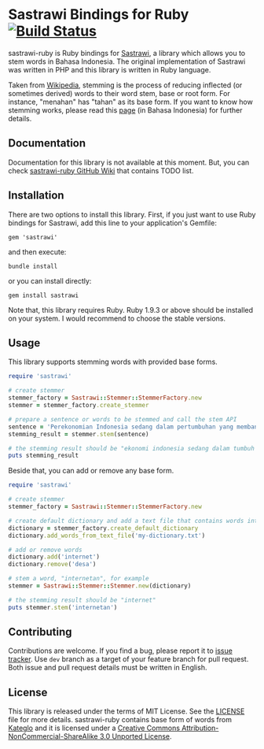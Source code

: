 # Sastrawi Bindings for Ruby [![Build Status](https://travis-ci.org/meisyal/sastrawi-ruby.svg?branch=master)](https://travis-ci.org/meisyal/sastrawi-ruby)

sastrawi-ruby is Ruby bindings for [Sastrawi][sastrawi], a library which allows you
to stem words in Bahasa Indonesia. The original implementation of Sastrawi was
written in PHP and this library is written in Ruby language.

Taken from [Wikipedia][stemmingwiki], stemming is the process of reducing
inflected (or sometimes derived) words to their word stem, base or root form.
For instance, "menahan" has "tahan" as its base form. If you want to know how
stemming works, please read this [page][howstemmingworks] (in Bahasa Indonesia)
for further details.

## Documentation

Documentation for this library is not available at this moment. But, you can
check [sastrawi-ruby GitHub Wiki][documentation] that contains TODO list.

## Installation

There are two options to install this library. First, if you just want to use
Ruby bindings for Sastrawi, add this line to your application's Gemfile:

    gem 'sastrawi'

and then execute:

    bundle install

or you can install directly:

    gem install sastrawi

Note that, this library requires Ruby. Ruby 1.9.3 or above should be installed
on your system. I would recommend to choose the stable versions.

## Usage

This library supports stemming words with provided base forms.

```ruby
require 'sastrawi'

# create stemmer
stemmer_factory = Sastrawi::Stemmer::StemmerFactory.new
stemmer = stemmer_factory.create_stemmer

# prepare a sentence or words to be stemmed and call the stem API
sentence = 'Perekonomian Indonesia sedang dalam pertumbuhan yang membanggakan.'
stemming_result = stemmer.stem(sentence)

# the stemming result should be "ekonomi indonesia sedang dalam tumbuh yang bangga"
puts stemming_result
```

Beside that, you can add or remove any base form.

```ruby
require 'sastrawi'

# create stemmer
stemmer_factory = Sastrawi::Stemmer::StemmerFactory.new

# create default dictionary and add a text file that contains words into it
dictionary = stemmer_factory.create_default_dictionary
dictionary.add_words_from_text_file('my-dictionary.txt')

# add or remove words
dictionary.add('internet')
dictionary.remove('desa')

# stem a word, "internetan", for example
stemmer = Sastrawi::Stemmer::Stemmer.new(dictionary)

# the stemming result should be "internet"
puts stemmer.stem('internetan')
```

## Contributing

Contributions are welcome. If you find a bug, please report it to [issue
tracker][issue]. Use `dev` branch as a target of your feature branch for pull
request. Both issue and pull request details must be written in English.

## License

This library is released under the terms of MIT License. See the
[LICENSE][license] file for more details. sastrawi-ruby contains base form of
words from [Kateglo][kateglo] and it is licensed under a [Creative Commons
Attribution-NonCommercial-ShareAlike 3.0 Unported License][kateglolicense].

[sastrawi]: https://github.com/sastrawi/sastrawi
[stemmingwiki]: https://en.wikipedia.org/wiki/Stemming
[howstemmingworks]: https://github.com/sastrawi/sastrawi/wiki/Stemming-Bahasa-Indonesia
[documentation]: https://github.com/meisyal/sastrawi-ruby/wiki
[issue]: https://github.com/meisyal/sastrawi-ruby/issues
[license]: https://github.com/meisyal/sastrawi-ruby/blob/master/LICENSE.txt
[kateglo]: http://kateglo.com
[kateglolicense]: https://creativecommons.org/licenses/by-nc-sa/3.0/
